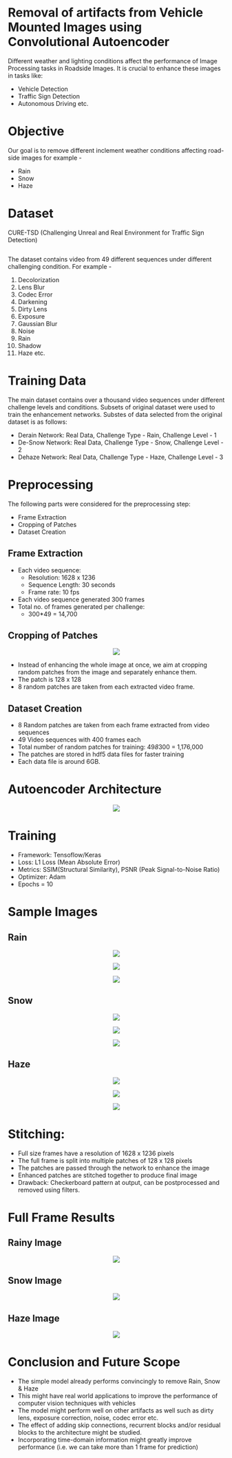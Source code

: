 # Removal of artifacts from Vehicle Mounted Images using Convolutional Autoencoder

Different weather and lighting conditions affect the performance of Image Processing tasks in Roadside Images. It is crucial to enhance these images in tasks like: 

* Vehicle Detection
* Traffic Sign Detection
* Autonomous Driving etc. 

# Objective

Our goal is to remove different inclement weather conditions affecting road-side images for example - 

* Rain
* Snow
* Haze

# Dataset

CURE-TSD (Challenging Unreal and Real Environment for Traffic Sign Detection)

<p align="center">
<img src = "">
</p>

The dataset contains video from 49 different sequences under different challenging condition. For example - 

1. Decolorization
2. Lens Blur 
3. Codec Error
4. Darkening
5. Dirty Lens
6. Exposure
7. Gaussian Blur
8. Noise
9. Rain
10. Shadow
11. Haze etc. 

# Training Data

The main dataset contains over a thousand video sequences under different challenge levels and conditions. Subsets of original dataset were used to train the enhancement networks. Substes of data selected from the original dataset is as follows: 

* Derain Network: Real Data, Challenge Type - Rain, Challenge Level - 1
* De-Snow Network: Real Data, Challenge Type - Snow, Challenge Level - 2
* Dehaze Network: Real Data, Challenge Type - Haze, Challenge Level - 3

# Preprocessing

The following parts were considered for the preprocessing step: 
* Frame Extraction
* Cropping of Patches
* Dataset Creation

## Frame Extraction

* Each video sequence: 
  * Resolution: 1628 x 1236
  * Sequence Length: 30 seconds
  * Frame rate: 10 fps
* Each video sequence generated 300 frames
* Total no. of frames generated per challenge: 
  * 300*49 = 14,700

## Cropping of Patches

<p align="center">
<img src = "https://raw.githubusercontent.com/suhailnajeeb/cure-tsd-revisit/main/images/Cropping.png">
</p>

* Instead of enhancing the whole image at once, we aim at cropping random patches from the image and separately enhance them. 
* The patch is 128 x 128
* 8 random patches are taken from each extracted video frame.

## Dataset Creation

* 8 Random patches are taken from each frame extracted from video sequences
* 49 Video sequences with 400 frames each
* Total number of random patches for training: 49*8*300 = 1,176,000
* The patches are stored in hdf5 data files for faster training
* Each data file is around 6GB.

# Autoencoder Architecture

<p align="center">
<img src = "https://raw.githubusercontent.com/suhailnajeeb/cure-tsd-revisit/main/images/model.png">
</p>

# Training

* Framework: Tensoflow/Keras
* Loss: L1 Loss (Mean Absolute Error)
* Metrics: SSIM(Structural Similarity), PSNR (Peak Signal-to-Noise Ratio)
* Optimizer: Adam
* Epochs = 10

# Sample Images

## Rain

<p align="center">
<img src = "https://raw.githubusercontent.com/suhailnajeeb/cure-tsd-revisit/main/images/Rain/Figure_1.png">
</p>

<p align="center">
<img src = "https://raw.githubusercontent.com/suhailnajeeb/cure-tsd-revisit/main/images/Rain/Figure_2.png">
</p>

<p align="center">
<img src = "https://raw.githubusercontent.com/suhailnajeeb/cure-tsd-revisit/main/images/Rain/Figure_3.png">
</p>



## Snow

<p align="center">
<img src = "https://raw.githubusercontent.com/suhailnajeeb/cure-tsd-revisit/main/images/Snow/Figure_1.png">
</p>

<p align="center">
<img src = https://raw.githubusercontent.com/suhailnajeeb/cure-tsd-revisit/main/images/Snow/Figure_2.png"">
</p>

<p align="center">
<img src = "https://raw.githubusercontent.com/suhailnajeeb/cure-tsd-revisit/main/images/Snow/Figure_5.png">
</p>


## Haze

<p align="center">
<img src = "https://raw.githubusercontent.com/suhailnajeeb/cure-tsd-revisit/main/images/Haze/Figure_2.png">
</p>

<p align="center">
<img src = "https://raw.githubusercontent.com/suhailnajeeb/cure-tsd-revisit/main/images/Haze/Figure_4.png">
</p>

<p align="center">
<img src = "https://raw.githubusercontent.com/suhailnajeeb/cure-tsd-revisit/main/images/Haze/Figure_5.png">
</p>


# Stitching:

* Full size frames have a resolution of 1628 x 1236 pixels
* The full frame is split into multiple patches of 128 x 128 pixels
* The patches are passed through the network to enhance the image
* Enhanced patches are stitched together to produce final image
* Drawback: Checkerboard pattern at output, can be postprocessed and removed using filters. 

# Full Frame Results 

## Rainy Image

<p align="center">
<img src = "https://raw.githubusercontent.com/suhailnajeeb/cure-tsd-revisit/main/images/Rain/Full_2.png">
</p>

## Snow Image

<p align="center">
<img src = "https://raw.githubusercontent.com/suhailnajeeb/cure-tsd-revisit/main/images/Snow/Full.png">
</p>

## Haze Image

<p align="center">
<img src = "https://raw.githubusercontent.com/suhailnajeeb/cure-tsd-revisit/main/images/Haze/Full.png">
</p>

# Conclusion and Future Scope

* The simple model already performs convincingly to remove Rain, Snow & Haze 
* This might have real world applications to improve the performance of computer vision techniques with vehicles
* The model might perform well on other artifacts as well such as dirty lens, exposure correction, noise, codec error etc. 
* The effect of adding skip connections, recurrent blocks and/or residual blocks to the architecture might be studied.
* Incorporating time-domain information might greatly improve performance (i.e. we can take more than 1 frame for prediction)

